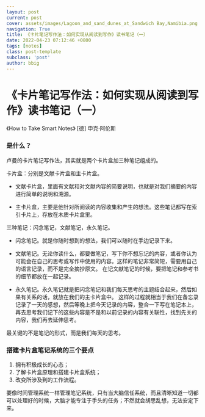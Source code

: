 ```yaml
---
layout: post
current: post
cover: assets/images/Lagoon_and_sand_dunes_at_Sandwich Bay,Namibia.png
navigation: True
title: 《卡片笔记写作法：如何实现从阅读到写作》读书笔记（一）
date: 2022-04-23 07:12:46 +0800
tags: [notes]
class: post-template
subclass: 'post'
author: bbig
---
```


#  《卡片笔记写作法：如何实现从阅读到写作》读书笔记（一）

《How to Take Smart Notes》 [德] 申克·阿伦斯





### 是什么？
卢曼的卡片笔记写作法，其实就是两个卡片盒加三种笔记组成的。

卡片盒：分别是文献卡片盒和主卡片盒。

- 文献卡片盒，里面有文献和对文献内容的简要说明，也就是对我们摘要的内容进行简单的说明和溯源。

- 主卡片盒，主要是他针对所阅读的内容收集和产生的想法。这些笔记都写在索引卡片上，存放在木质卡片盒里。

三种笔记：闪念笔记，文献笔记，永久笔记。

- 闪念笔记。就是你随时想到的想法，我们可以随时在手边记录下来。

- 文献笔记。无论你读什么，都要做笔记，写下你不想忘记的内容，或者你认为可能会在自己的思考或写作中使用的内容。这样的笔记非常简短，需要用自己的语言记录，而不是完全摘抄原文。
  在记文献笔记的时候，要把笔记和参考书的细节都放在一起记录。

- 永久笔记。永久笔记就是把闪念笔记和我们每天思考的主题结合起来，然后如果有关系的话，就放在我们的主卡片盒中。
  这样的过程就相当于我们在备忘录记录了一天的感想，然后等晚上把今天记录的内容，整合一下写在笔记本上，再去思考我们记下的这些内容是不是和以前记录的内容有关联性，找到先关的内容，我们再去延伸思考。

最关键的不是笔记的形式，而是我们每天的思考。



### 搭建卡片盒笔记系统的三个要点

1. 拥有积极成长的心态；
2. 了解卡片盒原理和搭建卡片盒系统；
3. 改变所涉及到的工作流程。

要像时间管理系统一样管理笔记系统，只有当大脑信任系统，而且清晰知道一切都可以处理好的时候，大脑才能专注于手头的任务；不然就会胡思乱想，无法安定下来。